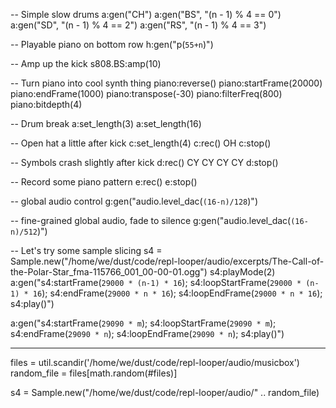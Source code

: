 
-- Simple slow drums
a:gen("CH")
a:gen("BS", "(n - 1) % 4 == 0")
a:gen("SD", "(n - 1) % 4 == 2")
a:gen("RS", "(n - 1) % 4 == 3")

-- Playable piano on bottom row
h:gen("p(`55+n`)")

-- Amp up the kick
s808.BS:amp(10)

-- Turn piano into cool synth thing
piano:reverse()
piano:startFrame(20000)
piano:endFrame(1000)
piano:transpose(-30)
piano:filterFreq(800)
piano:bitdepth(4)

-- Drum break
a:set_length(3)
a:set_length(16)

-- Open hat a little after kick
c:set_length(4)
c:rec()
OH
c:stop()

-- Symbols crash slightly after kick
d:rec()
CY
CY
CY
CY
d:stop()

-- Record some piano pattern
e:rec()
e:stop()

-- global audio control
g:gen("audio.level_dac(`(16-n)/128`)")

-- fine-grained global audio, fade to silence
g:gen("audio.level_dac(`(16-n)/512`)")

-- Let's try some sample slicing
s4 = Sample.new("/home/we/dust/code/repl-looper/audio/excerpts/The-Call-of-the-Polar-Star_fma-115766_001_00-00-01.ogg")
s4:playMode(2)
a:gen("s4:startFrame(`29000 * (n-1) * 16`); s4:loopStartFrame(`29000 * (n-1) * 16`); s4:endFrame(`29000 * n * 16`); s4:loopEndFrame(`29000 * n * 16`); s4:play()")

a:gen("s4:startFrame(`29090 * m`); s4:loopStartFrame(`29090 * m`); s4:endFrame(`29090 * n`); s4:loopEndFrame(`29090 * n`); s4:play()")

----


files = util.scandir('/home/we/dust/code/repl-looper/audio/musicbox')
random_file = files[math.random(#files)]

s4 = Sample.new("/home/we/dust/code/repl-looper/audio/" .. random_file)


